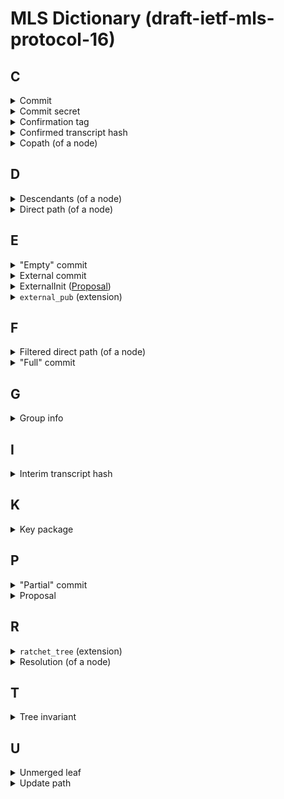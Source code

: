 # MLS Dictionary (draft-ietf-mls-protocol-16)

## C

<details>
  <summary><a name="concept_commit">Commit</a></summary>
  
...
</details>

<details>
  <summary><a name="concept_commit_secret">Commit secret</a></summary>
  
  `path_secret[n+1]`
</details>

<details>
  <summary><a name="concept_confirmation_tag">Confirmation tag</a></summary>
  
  A MAC over the [confirmed transcript hash](#concept_confirmed_transcript_hash) (calculated by using the `confirmation_key`).
  It confirms that the members of the group have arrived at the same state of the group, because the confirmed transcript hash covers every commit and (although indirectly) every proposal.
</details>

<details>
  <summary><a name="concept_confirmed_transcript_hash">Confirmed transcript hash</a></summary>
  
  A running (chained) hash over the whole history of `Commit` messages including the most recent `Commit`. 
  `Proposal`s are indirectly included through the `ProposalRef`s in the `Commit` that applied them.
  The hash of a `Commit` (and a `Proposal` to obtain a `ProposalRef`) is calculated over the `MLSAuthenticatedContent` in which it was sent.
</details>

<details>
  <summary><a name="concept_copath">Copath (of a node)</a></summary>
  
  The copath of a node is the node's sibling concatenated with the list of siblings of all the nodes in its direct path, excluding the root.
  
  ### Example:

  ![Copath from node A (Diagram)](copath.mmd)
</details>

## D

<details>
  <summary><a name="concept_descendants">Descendants (of a node)</a></summary>
  
  ...
</details>

<details>
  <summary><a name="concept_direct_path">Direct path (of a node)</a></summary>
  
  The direct path of a root is the empty list, and of any other node is the concatenation of that node's parent along with the parent's direct path.
  
  ### Example (A):

```mermaid
%%{ init: { "theme": "neutral" } }%%

graph TD;
    N0("0 (A)")
    N1("1")
    N2("2 (B)")
    N3("3")
    N4("4 (C)")
    N5("5")
    N6("6 (D)")
    N7("7")
    N8("8 (E)")
    N9("9")
    N10("10 (F)")
    N11("11")
    N12("12 (G)")
    N13("13")
    N14("14 (H)")
    
    N7 --> N3
    N7 --> N11
    
    N3 --> N1
    N3 --> N5
    N11 --> N9
    N11 --> N13

    N1 --> N0
    N1 --> N2
    N5 --> N4
    N5 --> N6
    N9 --> N8
    N9 --> N10
    N13 --> N12
    N13 --> N14

    style N0 fill:#ffffff,stroke-dasharray: 5 5
    style N1 fill:#aaaaff,stroke-dasharray: 5 5
    style N3 fill:#aaaaff,stroke-dasharray: 5 5
    style N7 fill:#ffffff,stroke-dasharray: 5 5
```
  
  ### Example (F)
  
```mermaid
%%{ init: { "theme": "neutral" } }%%

graph TD;
    N0("0 (A)")
    N1("1")
    N2("2 (B)")
    N3("3")
    N4("4 (C)")
    N5("5")
    N6("6 (D)")
    N7("7")
    N8("8 (E)")
    N9("9")
    N10("10 (F)")
    N11("11")
    N12("12 (G)")
    N13("13")
    N14("14 (H)")
    
    N7 --> N3
    N7 --> N11
    
    N3 --> N1
    N3 --> N5
    N11 --> N9
    N11 --> N13

    N1 --> N0
    N1 --> N2
    N5 --> N4
    N5 --> N6
    N9 --> N8
    N9 --> N10
    N13 --> N12
    N13 --> N14

    style N10 fill:#ffffff,stroke-dasharray: 5 5
    style N9 fill:#aaaaff,stroke-dasharray: 5 5
    style N11 fill:#aaaaff,stroke-dasharray: 5 5
    style N7 fill:#ffffff,stroke-dasharray: 5 5
```
  
</details>

## E

<details>
  <summary><a name="term_empty_commit">"Empty" commit</a></summary>

  A commit that references no proposals.
</details>

<details>
  <summary><a name="concept_external_commit">External commit</a></summary>
  
  A mechanism for new members (external parties that want to become members of the group) to add themselves to a group, without requiring that an existing member has to come online to issue a Commit that references an Add Proposal. New members can create an External Commit if they have access to the current [group info](#structure_group_info) (that contains an [`external_pub` extension](#extension_external_pub)). External Commits work like regular Commits, however, their content has to meet a specific set of requirements.
</details>

<details>
  <summary><a name="proposal_external_init">ExternalInit (<a href="#concept_proposal">Proposal</a>)</a></summary>
  
  A proposal used by new members to join a group by using an [external commit](#concept_external_commit). This proposal can only be used in that context.
</details>

<details>
  <summary><a name="extension_external_pub"><code>external_pub</code> (extension)</a></summary>

  A [group info](#structure_group_info) extension required to allow external commits.
</details>

## F

<details>
  <summary><a name="concept_filtered_direct_path">Filtered direct path (of a node)</a></summary>
  
  The filtered direct path of a leaf node L is the node's [direct path](#concept_direct_path), with any node removed whose child on the [copath](#concept_copath) of L has an empty [resolution](#concept_resolution) (keeping in mind that any [unmerged leaves](#concept_unmerged_leaf) of the copath child count toward its resolution). The removed nodes do not need their own key pairs because encrypting to the node's key pair would be equivalent to encrypting to its non-copath child.
  
  TODO: Broken example.
  
  ### Example:

  ![Filtered direct path from node A (Diagram)](filtered_direct_path.mmd)
</details>

<details>
  <summary><a name="term_full_commit">"Full" commit</a></summary>
  
  A [commit](#concept_commit) that contains a `path` field (see [Update path](#concept_update_path)).
</details>

## G

<details>
  <summary><a name="structure_group_info">Group info</a></summary>
  
  A structure that holds information to bootstrap a local group state when joining through a [Welcome] or an [External Commit].
   
  Two extensions are allowed:
  * [`external_pub`](#extension_external_pub): The public key `external_pub` can be published in the `external_pub` extension to allow non-members to join the group using an external commit.
  * [`ratchet_tree`](#extension_ratchet_tree): By default, a group info only provides the joiner with a hash of the group's ratchet tree. Thus, the joiner will need to get a copy of the ratchet tree from some source. With this extensions the ratchet tree can be included directly in the group info.

  Previous names:
  * ~PublicGroupState (PGS)~
</details>

## I

<details>
  <summary><a name="concept_interim_transcript_hash">Interim transcript hash</a></summary>
  
  A hash that covers the [confirmed transcript hash](#concept_confirmed_transcript_hash) plus the [confirmation tag](#concept_confirmation_tag) of the most recent Commit.
</details>

## K

<details>
  <summary><a name="key_package">Key package</a></summary>
  
  A (signed) data structure containing (pre-published) public information about a user. Notably, it contains a public key ("init key") that others can use to encrypt a [Welcome message] to this user. It also contains the content of the [leaf node] that should be added to the tree representing the user.
</details>

## P

<details>
  <summary><a name="term_partial_commit">"Partial" commit</a></summary>

  A commit that references proposals that do not require a path, and where the path is empty (see [Update path](#concept_update_path)).
</details>

<details>
  <summary><a name="concept_proposal">Proposal</a></summary>
  
...
</details>

## R

<details>
  <summary><a name="extension_ratchet_tree"><code>ratchet_tree</code> (extension)</a></summary>
  
  A [group info](#structure_group_info) extension that holds the ratchet tree used for [welcome] or [external commits].
</details>

<details>
  <summary><a name="concept_resolution">Resolution (of a node)</a></summary>
  
  An ordered list of non-blank nodes that collectively cover all non-blank [descendants](#concept_descendants) of the node.
</details>

## T

<details>
  <summary><a name="concept_tree_invariant">Tree invariant</a></summary>
  
  The private key for a node in the tree is known to a member of the group only if the node's subtree contains that member's leaf.
</details>

## U

<details>
  <summary><a name="concept_unmerged_leaf">Unmerged leaf</a></summary>
  
  The unmerged leaves array is a bookkeeping procedure to remember leaves that were added after a node was last updated.
  Used in resolution and parent-hash verification. (Description shamelessly copied from an email Théophile Wallez wrote to mls@ietf.org.)
</details>

<details>
  <summary><a name="concept_update_path">Update path</a></summary>
  
  ```c
  struct {
      opaque kem_output<V>;
      opaque ciphertext<V>;
  } HPKECiphertext;

  struct {
      HPKEPublicKey encryption_key;
      HPKECiphertext encrypted_path_secret<V>;
  } UpdatePathNode;

  struct {
      LeafNode leaf_node;
      UpdatePathNode nodes<V>;
  } UpdatePath;

  struct {
      ProposalOrRef proposals<V>;
      optional<UpdatePath> path;
  } Commit;
  ```
  
  Only add, psk, reinit proposals do not require path.
  
</details>
